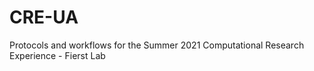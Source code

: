 # CRE-UA
Protocols and workflows for the Summer 2021 Computational Research Experience - Fierst Lab
